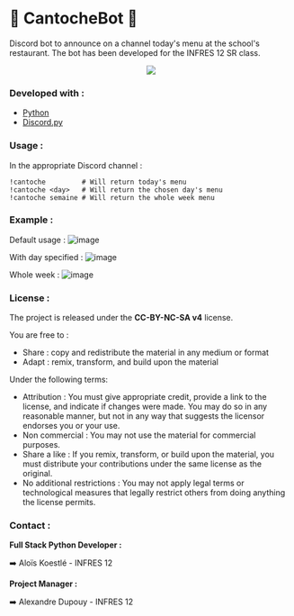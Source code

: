 # 🍟 CantocheBot 🍟

Discord bot to announce on a channel today's menu at the school's restaurant.
The bot has been developed for the INFRES 12 SR class.

<center><img src="https://upload.wikimedia.org/wikipedia/commons/thumb/2/2e/IMT_Mines_Al%C3%A8s.svg/langfr-220px-IMT_Mines_Al%C3%A8s.svg.png"></img>
</center>


### Developed with : 
* [Python](https://www.python.org/)
* [Discord.py](https://discordpy.readthedocs.io/en/stable/)

### Usage :
In the appropriate Discord channel : 
   ```text
   !cantoche         # Will return today's menu
   !cantoche <day>   # Will return the chosen day's menu
   !cantoche semaine # Will return the whole week menu
   ```

### Example : 

Default usage :
![image](https://user-images.githubusercontent.com/18117508/136535956-04b224ee-f95b-40c4-a758-360916e19426.png)


With day specified :
![image](https://user-images.githubusercontent.com/18117508/136535845-8920a363-66b1-4ab9-8de6-7526599da281.png)

Whole week :
![image](https://user-images.githubusercontent.com/18117508/136536044-bd4acc1c-8f53-4aeb-83eb-7cafe0d5ac51.png)

### License : 

The project is released under the **CC-BY-NC-SA v4** license.

You are free to :
- Share : copy and redistribute the material in any medium or format
- Adapt : remix, transform, and build upon the material 

Under the following terms:
- Attribution : You must give appropriate credit, provide a link to the license, and indicate if changes were made. You may do so in any reasonable manner, but not in any way that suggests the licensor endorses you or your use.
- Non commercial : You may not use the material for commercial purposes.
- Share a like : If you remix, transform, or build upon the material, you must distribute your contributions under the same license as the original.
- No additional restrictions : You may not apply legal terms or technological measures that legally restrict others from doing anything the license permits.


### Contact :

**Full Stack Python Developer :**

➡️ Aloïs Koestlé - INFRES 12

**Project Manager :**

➡️ Alexandre Dupouy - INFRES 12

